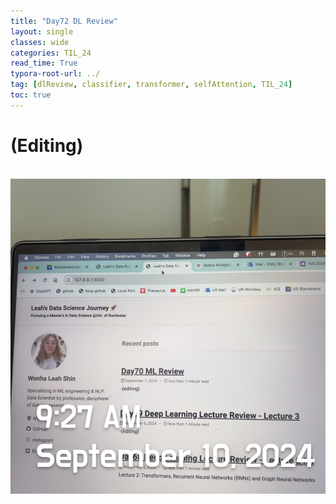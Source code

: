 ```yaml
---
title: "Day72 DL Review"
layout: single
classes: wide
categories: TIL_24
read_time: True
typora-root-url: ../
tag: [dlReview, classifier, transformer, selfAttention, TIL_24]
toc: true 
---
```


# (Editing)



<br>![747C11EE-F4C9-4AF9-89DD-1A23C1B977ED_1_105_c](/images/2024-09-10-TIL24_Day72_DL/747C11EE-F4C9-4AF9-89DD-1A23C1B977ED_1_105_c.jpeg)<br>



